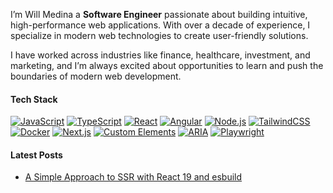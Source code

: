 I’m Will Medina a **Software Engineer** passionate about building intuitive, high-performance web applications. With over a decade of experience, I specialize in modern web technologies to create user-friendly solutions.

I have worked across industries like finance, healthcare, investment, and marketing, and I’m always excited about opportunities to learn and push the boundaries of modern web development.

#### Tech Stack
[![JavaScript](https://img.shields.io/badge/JavaScript-%23262626?logo=javascript&logoColor=white&style=for-the-badge)](https://developer.mozilla.org/en-US/docs/Web/JavaScript)
[![TypeScript](https://img.shields.io/badge/TypeScript-%23262626?logo=typescript&logoColor=white&style=for-the-badge)](https://www.typescriptlang.org/)
[![React](https://img.shields.io/badge/React-%23262626?logo=react&logoColor=white&style=for-the-badge)](https://react.dev/)
[![Angular](https://img.shields.io/badge/Angular-%23262626?logo=angular&logoColor=white&style=for-the-badge)](https://angular.io/)
[![Node.js](https://img.shields.io/badge/Node.js-%23262626?logo=node.js&logoColor=white&style=for-the-badge)](https://nodejs.org/)
[![TailwindCSS](https://img.shields.io/badge/-TailwindCSS-%23262626?logo=tailwindcss&logoColor=white&style=for-the-badge)](https://tailwindcss.com/)
[![Docker](https://img.shields.io/badge/-Docker-%23262626?logo=docker&logoColor=white&style=for-the-badge)](https://www.docker.com/)
[![Next.js](https://img.shields.io/badge/-Next.js-%23262626?logo=next.js&logoColor=white&style=for-the-badge)](https://nextjs.org/)
[![Custom Elements](https://img.shields.io/badge/-Custom%20Elements-%23262626?logo=html5&logoColor=white&style=for-the-badge)](https://developer.mozilla.org/en-US/docs/Web/Web_Components)
[![ARIA](https://img.shields.io/badge/-ARIA-%23262626?logo=w3c&logoColor=white&style=for-the-badge)](https://www.w3.org/WAI/ARIA/)
[![Playwright](https://img.shields.io/badge/-Playwright-%23262626?logo=playwright&logoColor=white&style=for-the-badge)](https://playwright.dev/)

#### Latest Posts

- [A Simple Approach to SSR with React 19 and esbuild](https://dev.to/willyelm/a-simple-approach-to-ssr-with-react-19-and-esbuild-26e5)

